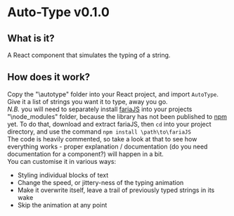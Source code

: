 # Auto-Type v0.1.0

## What is it?
A React component that simulates the typing of a string.

## How does it work?
Copy the "\autotype" folder into your React project, and import `AutoType`. Give it a list of strings you want it to type, away you go.  
_N.B._ you will need to separately install [fariaJS](https://github.com/clarson469/fariaJS) into your projects "\node_modules" folder, because the library has not been published to [npm](https://www.npmjs.com) yet. To do that, download and extract fariaJS, then `cd` into your project directory, and use the command `npm install \path\to\fariaJS`  
The code is heavily commented, so take a look at that to see how everything works - proper explanation / documentation (do you need documentation for a component?) will happen in a bit.  
You can customise it in various ways:
 * Styling individual blocks of text
 * Change the speed, or jittery-ness of the typing animation
 * Make it overwrite itself, leave a trail of previously typed strings in its wake
 * Skip the animation at any point
